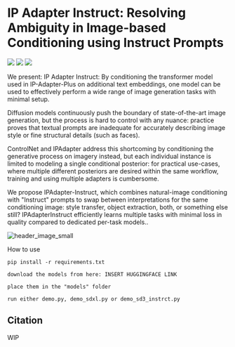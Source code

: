 # IP Adapter Instruct: Resolving Ambiguity in Image-based Conditioning using Instruct Prompts

<a href='https://unity-research.github.io/IP-Adapter-Instruct.github.io/'><img src='https://img.shields.io/badge/Project-Page-green'></a> 
<a href=''><img src='https://img.shields.io/badge/Technique-Report-red'></a> 
<a href=''><img src='https://img.shields.io/badge/%F0%9F%A4%97%20Hugging%20Face-Model-blue'></a>



We present: IP Adapter Instruct: By conditioning the transformer model used in IP-Adapter-Plus on additional text embeddings, one model can be used to effectively perform a wide range of image generation tasks with minimal setup.

Diffusion models continuously push the boundary of state-of-the-art image generation, but the process is hard to control with any nuance: practice proves that textual prompts are inadequate for accurately describing image style or fine structural details (such as faces).

ControlNet and IPAdapter address this shortcoming by conditioning the generative process on imagery instead, but each individual instance is limited to modeling a single conditional posterior: for practical use-cases, where multiple different posteriors are desired within the same workflow, training and using multiple adapters is cumbersome.

We propose IPAdapter-Instruct, which combines natural-image conditioning with "Instruct" prompts to swap between interpretations for the same conditioning image: style transfer, object extraction, both, or something else still? IPAdapterInstruct efficiently learns multiple tasks with minimal loss in quality compared to dedicated per-task models..





![header_image_small](https://github.com/user-attachments/assets/f37e5d54-8c2a-4278-a59b-66546f97e590)



How to use

```
pip install -r requirements.txt

download the models from here: INSERT HUGGINGFACE LINK

place them in the "models" folder

run either demo.py, demo_sdxl.py or demo_sd3_instrct.py 

```

## Citation

WIP
